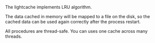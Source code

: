 The lightcache implements LRU algorithm.

The data cached in memory will be mapped to a file on the disk, so the cached data can be used again correctly after the process restart.

All procedures are thread-safe. You can uses one cache across many threads.

